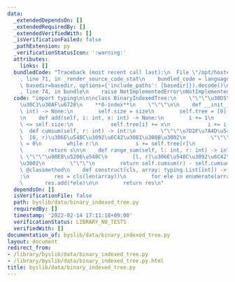 ```yaml
---
data:
  _extendedDependsOn: []
  _extendedRequiredBy: []
  _extendedVerifiedWith: []
  _isVerificationFailed: false
  _pathExtension: py
  _verificationStatusIcon: ':warning:'
  attributes:
    links: []
  bundledCode: "Traceback (most recent call last):\n  File \"/opt/hostedtoolcache/Python/3.10.2/x64/lib/python3.10/site-packages/onlinejudge_verify/documentation/build.py\"\
    , line 71, in _render_source_code_stat\n    bundled_code = language.bundle(stat.path,\
    \ basedir=basedir, options={'include_paths': [basedir]}).decode()\n  File \"/opt/hostedtoolcache/Python/3.10.2/x64/lib/python3.10/site-packages/onlinejudge_verify/languages/python.py\"\
    , line 74, in bundle\n    raise NotImplementedError\nNotImplementedError\n"
  code: "import typing\n\n\nclass BinaryIndexedTree:\n    \"\"\"\u30D5\u30A7\u30CB\
    \u30C3\u30AF\u6728\n    **0-index**\n    \"\"\"\n\n    def __init__(self, size:\
    \ int) -> None:\n        self.size = size\n        self.tree = [0] * (size + 1)\n\
    \n    def add(self, i: int, x: int) -> None:\n        i += 1\n        while i\
    \ <= self.size:\n            self.tree[i] += x\n            i += i & -i\n\n  \
    \  def cumsum(self, r: int) -> int:\n        \"\"\"\u7D2F\u7A4D\u548C\n      \
    \  [0, r)\u306E\u548C\u3092\u6C42\u3081\u308B\u3002\n        \"\"\"\n        s\
    \ = 0\n        while r:\n            s += self.tree[r]\n            r -= r & -r\n\
    \        return s\n\n    def range_sum(self, l: int, r: int) -> int:\n       \
    \ \"\"\"\u90E8\u5206\u548C\n        [l, r)\u306E\u548C\u3092\u6C42\u3081\u308B\
    \u3002\n        \"\"\"\n        return self.cumsum(r) - self.cumsum(l)\n\n   \
    \ @classmethod\n    def construct(cls, array: typing.List[int]) -> \"BinaryIndexedTree\"\
    :\n        res = cls(len(array))\n        for ele in enumerate(array):\n     \
    \       res.add(*ele)\n\n        return res\n"
  dependsOn: []
  isVerificationFile: false
  path: byslib/data/binary_indexed_tree.py
  requiredBy: []
  timestamp: '2022-02-14 17:11:18+09:00'
  verificationStatus: LIBRARY_NO_TESTS
  verifiedWith: []
documentation_of: byslib/data/binary_indexed_tree.py
layout: document
redirect_from:
- /library/byslib/data/binary_indexed_tree.py
- /library/byslib/data/binary_indexed_tree.py.html
title: byslib/data/binary_indexed_tree.py
---
```

